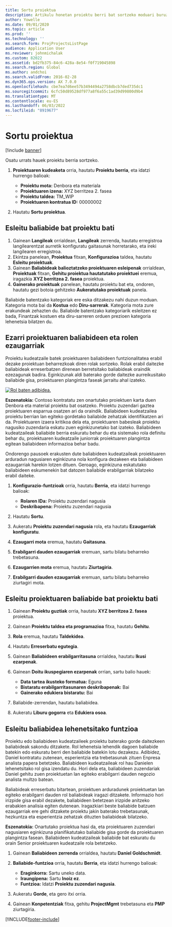 ```yaml
---
title: Sortu proiektua
description: Artikulu honetan proiektu berri bat sortzeko moduari buruzko informazioa ematen da.
author: Yowelle
ms.date: 09/01/2020
ms.topic: article
ms.prod: ''
ms.technology: ''
ms.search.form: ProjProjectsListPage
audience: Application User
ms.reviewer: johnmichalak
ms.custom: 82022
ms.assetid: bd2fb375-84c6-428a-8e54-f0f719045898
ms.search.region: Global
ms.author: andchoi
ms.search.validFrom: 2016-02-28
ms.dyn365.ops.version: AX 7.0.0
ms.openlocfilehash: cbe7ea7d6ee57b3494494a2758dbcb7ded735dc1
ms.sourcegitcommit: 6cfc50d89528df977a8f6a55c1ad39d99800d9b4
ms.translationtype: MT
ms.contentlocale: eu-ES
ms.lasthandoff: 06/03/2022
ms.locfileid: "8919677"
---
```

# <a name="create-a-new-project"></a>Sortu proiektua

[!include [banner](../includes/banner.md)]

Osatu urrats hauek proiektu berria sortzeko.

1. **Proiektuaren kudeaketa** orria, hautatu **Proiektu berria**, eta idatzi hurrengo balioak:

    - **Proiektu mota:** Denbora eta materiala
    - **Proiektuaren izena:** XYZ berritzea 2. fasea
    - **Proiektu taldea:** TM\_WIP
    - **Proiektuaren kontratua ID:** 00000002

2. Hautatu **Sortu proiektua**.

## <a name="assign-a-resource-to-a-project"></a>Esleitu baliabide bat proiektu bati

1. Gainean **Langileak** orrialdean, **Langileak** zerrenda, hautatu erregistroa langilearentzat aurretik konfiguratu gaitasunak horretarako, eta ireki langilearen erregistroa.
2. Ekintza panelean, **Proiektua** fitxan, **Konfigurazioa** taldea, hautatu **Esleitu proiektuak**.
3. Gainean **Baliabideak balioztatzeko proiektuaren esleipenak** orrialdean, **Proiektuak** fitxan, **Gehitu proiektua hautatutako proiektuei** eremua, iragazkia **XYZ berritzea 2. fasea** proiektua.
4. **Gainerako proiektuak** panelean, hautatu proiektu bat eta, ondoren, hautatu gezi botoia gehitzeko **Aukeratutako proiektuak** panela.

Baliabide batentzako kategoriak ere eska ditzakezu nahi duzun moduan. Kategoria mota bai da **Kostua** edo **Diru-sarrerak**. Kategoria mota zure erakundeak zehazten du. Baliabide batentzako kategoriarik esleitzen ez bada, Finantzak kostuen eta diru-sarreren orduen prezioen kategoria lehenetsia bilatzen du.

## <a name="set-up-project-resource-and-role-characteristics"></a>Ezarri proiektuaren baliabideen eta rolen ezaugarriak

Proiektu kudeatzaile batek proiektuaren baliabideen funtzionalitatea erabil dezake proiektuan beharrezkoak diren rolak sortzeko. Rolak erabil daitezke baliabideak erreserbatzen direnean berretsitako baliabideak oraindik ezezagunak badira. Eginkizunak aldi baterako gorde daitezke aurreikusitako baliabide gisa, proiektuaren plangintza faseak jarraitu ahal izateko.

[![Rol baten adibidea.](./media/projectresourcing05.jpg)](./media/projectresourcing05.jpg) 

**Eszenatokia:** Contoso kontratatu zen onartutako proiektuen karta duen Denbora eta material proiektu bat osatzeko. Proiektu zuzendari gaztea proiektuaren esparrua osatzen ari da oraindik. Baliabideen kudeatzailea proiektu berrian lan egiteko gordetako baliabide zehatzak identifikatzen ari da. Proiektuaren izaera kritikoa dela eta, proiektuaren babesleak proiektu nagusiko zuzendaria eskatu zuen eginkizunetako bat izateko. Baliabideen kudeatzaileak baliabide berria eskuratu behar du eta sistemako rola definitu behar du, proiektuaren kudeatzaile juniorrak proiektuaren plangintza egitean baliabideen informazioa behar badu.

Ondorengo pausoek erakusten dute baliabideen kudeatzaileak proiektuaren arduradun nagusiaren eginkizuna nola konfigura dezakeen eta baliabideen ezaugarriak harekin lotzen dituen. Geroago, eginkizuna eskatutako baliabideen eskumenekin bat datozen baliabide erabilgarriak bilatzeko erabil daiteke.

1. **Konfigurazio-funtzioak** orria, hautatu **Berria**, eta idatzi hurrengo balioak:

    - **Rolaren IDa:** Proiektu zuzendari nagusia
    - **Deskribapena:** Proiektu zuzendari nagusia

2. Hautatu **Sortu**.
3. Aukeratu **Proiektu zuzendari nagusia** rola, eta hautatu **Ezaugarriak konfiguratu**.
4. **Ezaugarri mota** eremua, hautatu **Gaitasuna**.
5. **Erabilgarri dauden ezaugarriak** eremuan, sartu bilatu beharreko trebetasuna.
6. **Ezaugarrien mota** eremua, hautatu **Ziurtagiria**.
7. **Erabilgarri dauden ezaugarriak** eremuan, sartu bilatu beharreko ziurtagiri mota.

## <a name="assign-a-project-resource-to-a-project"></a>Esleitu proiektuaren baliabide bat proiektu bati

1. Gainean **Proiektu guztiak** orria, hautatu **XYZ berritzea 2. fasea** proiektua.
2. Gainean **Proiektu taldea eta programazioa** fitxa, hautatu **Gehitu**.
3. **Rola** eremua, hautatu **Taldekidea**.
4. Hautatu **Erreserbatu egutegia**.
5. Gainean **Baliabideen erabilgarritasuna** orrialdea, hautatu **Ikusi ezarpenak**.
6. Gainean **Doitu ikuspegiaren ezarpenak** orrian, sartu balio hauek:

    - **Data tartea ikusteko formatua:** Eguna
    - **Bistaratu erabilgarritasunaren deskribapenak:** Bai
    - **Gainerako edukiera bistaratu:** Bai

7. Baliabide-zerrendan, hautatu baliabidea.
8. Aukeratu **Liburu gogorra** eta **Edukiera osoa**.

## <a name="assign-a-resource-to-a-default-role"></a>Esleitu baliabidea lehenetsitako funtzioa

Proiektu edo baliabideen kudeatzaileek proiektu baterako gorde daitezkeen baliabideak sakondu ditzakete. Rol lehenetsia lehendik dagoen baliabide batekin edo eskuratu berri den baliabide batekin lotu dezakezu. Adibidez, Daniel kontratatu zutenean, esperientzia eta trebetasunak zituen Enpresa analista papera betetzeko. Baliabideen kudeatzaileak rol hau Danielen lehenetsitako rol gisa izendatu du. Hori dela eta, baliabideen zuzendariak Daniel gehitu zuen proiektuetan lan egiteko erabilgarri dauden negozio analista multzo batean.

Baliabideak erreserbatu bitartean, proiektuen arduradunek proiektuetan lan egiteko erabilgarri dauden rol baliabideak iragazi ditzakete. Informazio hori irizpide gisa erabil dezakete, baliabideen betetzean irizpide anitzeko erabakien analisia egiten dutenean. Iragazkiari beste baliabide batzuen ezaugarriak ere gehi ditzakete proiektu jakin baterako trebetasunak, hezkuntza eta esperientzia zehatzak dituzten baliabideak bilatzeko.

**Eszenatokia:** Onartutako proiektua hasi da, eta proiektuaren zuzendari nagusiaren eginkizuna planifikatutako baliabide gisa gorde da proiektuaren plangintza fasean. Baliabideen kudeatzaileak baliabide bat eskuratu du orain Senior proiektuaren kudeatzaile rola betetzeko.

1. Gainean **Baliabideen zerrenda** orrialdea, hautatu **Daniel Goldschmidt**.
2. **Baliabide-funtzioa** orria, hautatu **Berria**, eta idatzi hurrengo balioak:

    - **Eraginkorra:** Sartu uneko data.
    - **Iraungipena:** Sartu **Inoiz ez**.
    - **Funtzioa:** Idatzi **Proiektu zuzendari nagusia**.

3. Aukeratu **Gorde**, eta gero itxi orria.
4. Gainean **Konpetentziak** fitxa, gehitu **ProjectMgmt** trebetasuna eta **PMP** ziurtagiria.


[!INCLUDE[footer-include](../includes/footer-banner.md)]